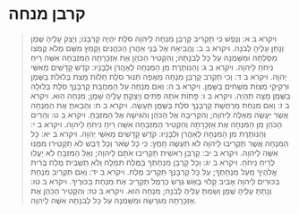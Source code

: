 # קרבן מנחה

> ויקרא ב א: וְנֶפֶשׁ כִּי תַקְרִיב קָרְבַּן מִנְחָה לַיהוָה סֹלֶת יִהְיֶה קָרְבָּנוֹ; וְיָצַק עָלֶיהָ שֶׁמֶן וְנָתַן עָלֶיהָ לְבֹנָה.
> ויקרא ב ב: וֶהֱבִיאָהּ אֶל בְּנֵי אַהֲרֹן הַכֹּהֲנִים וְקָמַץ מִשָּׁם מְלֹא קֻמְצוֹ מִסָּלְתָּהּ וּמִשַּׁמְנָהּ עַל כָּל לְבֹנָתָהּ; וְהִקְטִיר הַכֹּהֵן אֶת אַזְכָּרָתָהּ הַמִּזְבֵּחָה אִשֵּׁה רֵיחַ נִיחֹחַ לַיהוָה.
> ויקרא ב ג: וְהַנּוֹתֶרֶת מִן הַמִּנְחָה לְאַהֲרֹן וּלְבָנָיו:  קֹדֶשׁ קָדָשִׁים מֵאִשֵּׁי יְהוָה.
> ויקרא ב ד: וְכִי תַקְרִב קָרְבַּן מִנְחָה מַאֲפֵה תַנּוּר סֹלֶת חַלּוֹת מַצֹּת בְּלוּלֹת בַּשֶּׁמֶן וּרְקִיקֵי מַצּוֹת מְשֻׁחִים בַּשָּׁמֶן.
> ויקרא ב ה: וְאִם מִנְחָה עַל הַמַּחֲבַת קָרְבָּנֶךָ סֹלֶת בְּלוּלָה בַשֶּׁמֶן מַצָּה תִהְיֶה.
> ויקרא ב ו: פָּתוֹת אֹתָהּ פִּתִּים וְיָצַקְתָּ עָלֶיהָ שָׁמֶן; מִנְחָה הִוא.
> ויקרא ב ז: וְאִם מִנְחַת מַרְחֶשֶׁת קָרְבָּנֶךָ סֹלֶת בַּשֶּׁמֶן תֵּעָשֶׂה.
> ויקרא ב ח: וְהֵבֵאתָ אֶת הַמִּנְחָה אֲשֶׁר יֵעָשֶׂה מֵאֵלֶּה לַיהוָה; וְהִקְרִיבָהּ אֶל הַכֹּהֵן וְהִגִּישָׁהּ אֶל הַמִּזְבֵּחַ.
> ויקרא ב ט: וְהֵרִים הַכֹּהֵן מִן הַמִּנְחָה אֶת אַזְכָּרָתָהּ וְהִקְטִיר הַמִּזְבֵּחָה אִשֵּׁה רֵיחַ נִיחֹחַ לַיהוָה.
> ויקרא ב י: וְהַנּוֹתֶרֶת מִן הַמִּנְחָה לְאַהֲרֹן וּלְבָנָיו:  קֹדֶשׁ קָדָשִׁים מֵאִשֵּׁי יְהוָה.
> ויקרא ב יא: כָּל הַמִּנְחָה אֲשֶׁר תַּקְרִיבוּ לַיהוָה לֹא תֵעָשֶׂה חָמֵץ:  כִּי כָל שְׂאֹר וְכָל דְּבַשׁ לֹא תַקְטִירוּ מִמֶּנּוּ אִשֶּׁה לַיהוָה.
> ויקרא ב יב: קָרְבַּן רֵאשִׁית תַּקְרִיבוּ אֹתָם לַיהוָה; וְאֶל הַמִּזְבֵּחַ לֹא יַעֲלוּ לְרֵיחַ נִיחֹחַ.
> ויקרא ב יג: וְכָל קָרְבַּן מִנְחָתְךָ בַּמֶּלַח תִּמְלָח וְלֹא תַשְׁבִּית מֶלַח בְּרִית אֱלֹהֶיךָ מֵעַל מִנְחָתֶךָ; עַל כָּל קָרְבָּנְךָ תַּקְרִיב מֶלַח.
> ויקרא ב יד: וְאִם תַּקְרִיב מִנְחַת בִּכּוּרִים לַיהוָה אָבִיב קָלוּי בָּאֵשׁ גֶּרֶשׂ כַּרְמֶל תַּקְרִיב אֵת מִנְחַת בִּכּוּרֶיךָ.
> ויקרא ב טו: וְנָתַתָּ עָלֶיהָ שֶׁמֶן וְשַׂמְתָּ עָלֶיהָ לְבֹנָה; מִנְחָה הִוא.
> ויקרא ב טז: וְהִקְטִיר הַכֹּהֵן אֶת אַזְכָּרָתָהּ מִגִּרְשָׂהּ וּמִשַּׁמְנָהּ עַל כָּל לְבֹנָתָהּ אִשֶּׁה לַיהוָה. 
 

